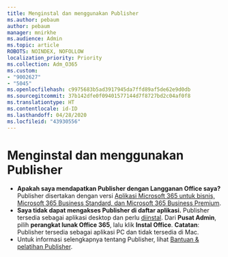 ```yaml
---
title: Menginstal dan menggunakan Publisher
ms.author: pebaum
author: pebaum
manager: mnirkhe
ms.audience: Admin
ms.topic: article
ROBOTS: NOINDEX, NOFOLLOW
localization_priority: Priority
ms.collection: Adm_O365
ms.custom:
- "9002627"
- "5045"
ms.openlocfilehash: c9975683b5ad3917945da7ffd89af5de62e9d0db
ms.sourcegitcommit: 37b142dfe0f09401577144d7f8727bd2c04af0f8
ms.translationtype: HT
ms.contentlocale: id-ID
ms.lasthandoff: 04/28/2020
ms.locfileid: "43930556"
---
```

# <a name="install-and-use-publisher"></a>Menginstal dan menggunakan Publisher

- **Apakah saya mendapatkan Publisher dengan Langganan Office saya?** Publisher disertakan dengan versi [Aplikasi Microsoft 365 untuk bisnis, Microsoft 365 Business Standard, dan Microsoft 365 Business Premium](https://products.office.com/compare-all-microsoft-office-products?activetab=tab:primaryr2).
- **Saya tidak dapat mengakses Publisher di daftar aplikasi.**  Publisher tersedia sebagai aplikasi desktop dan perlu [diinstal](https://support.office.com/article/Install-Office-apps-from-Office-365-dcf2d841-dac7-455b-9a77-fc8f7ee92702). Dari **Pusat Admin**, pilih **perangkat lunak Office 365**, lalu klik **Instal Office**. **Catatan**: Publisher tersedia sebagai aplikasi PC dan tidak tersedia di Mac.
- Untuk informasi selengkapnya tentang Publisher, lihat [Bantuan & pelatihan Publisher](https://support.office.com/publisher).

